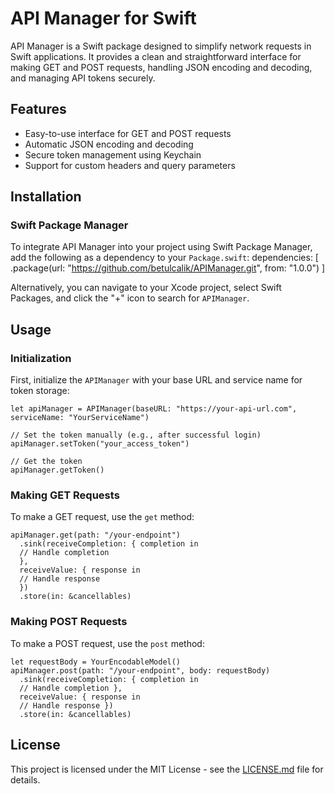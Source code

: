 # API Manager for Swift

API Manager is a Swift package designed to simplify network requests in Swift applications. It provides a clean and straightforward interface for making GET and POST requests, handling JSON encoding and decoding, and managing API tokens securely.

## Features

- Easy-to-use interface for GET and POST requests
- Automatic JSON encoding and decoding
- Secure token management using Keychain
- Support for custom headers and query parameters

## Installation

### Swift Package Manager

To integrate API Manager into your project using Swift Package Manager, add the following as a dependency to your `Package.swift`:
dependencies: [ .package(url: "https://github.com/betulcalik/APIManager.git", from: "1.0.0") ]

Alternatively, you can navigate to your Xcode project, select Swift Packages, and click the "+" icon to search for `APIManager`.

## Usage

### Initialization

First, initialize the `APIManager` with your base URL and service name for token storage:
```
let apiManager = APIManager(baseURL: "https://your-api-url.com", serviceName: "YourServiceName")

// Set the token manually (e.g., after successful login)
apiManager.setToken("your_access_token")

// Get the token
apiManager.getToken()
```

### Making GET Requests

To make a GET request, use the `get` method:
```
apiManager.get(path: "/your-endpoint")
  .sink(receiveCompletion: { completion in
  // Handle completion
  }, 
  receiveValue: { response in 
  // Handle response
  })
  .store(in: &cancellables)
``` 

### Making POST Requests

To make a POST request, use the `post` method:
```
let requestBody = YourEncodableModel() 
apiManager.post(path: "/your-endpoint", body: requestBody)
  .sink(receiveCompletion: { completion in
  // Handle completion },
  receiveValue: { response in
  // Handle response })
  .store(in: &cancellables)
``` 

## License

This project is licensed under the MIT License - see the [LICENSE.md](LICENSE.md) file for details.
